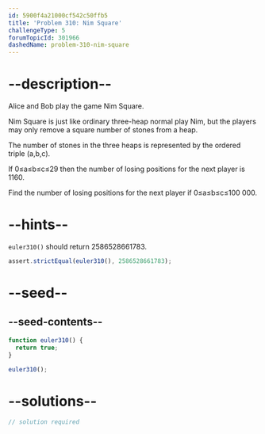 ```yaml
---
id: 5900f4a21000cf542c50ffb5
title: 'Problem 310: Nim Square'
challengeType: 5
forumTopicId: 301966
dashedName: problem-310-nim-square
---
```


# --description--

Alice and Bob play the game Nim Square.

Nim Square is just like ordinary three-heap normal play Nim, but the players may only remove a square number of stones from a heap.

The number of stones in the three heaps is represented by the ordered triple (a,b,c).

If 0≤a≤b≤c≤29 then the number of losing positions for the next player is 1160.

Find the number of losing positions for the next player if 0≤a≤b≤c≤100 000.

# --hints--

`euler310()` should return 2586528661783.

```js
assert.strictEqual(euler310(), 2586528661783);
```

# --seed--

## --seed-contents--

```js
function euler310() {
  return true;
}

euler310();
```

# --solutions--

```js
// solution required
```
